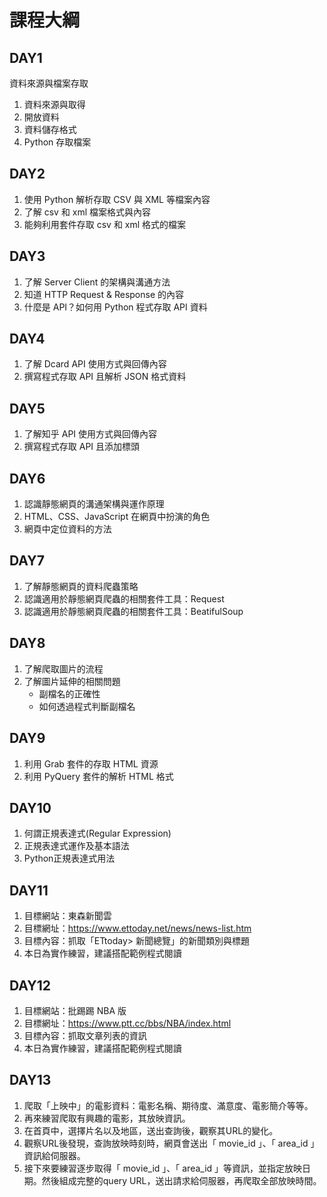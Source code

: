 # 課程大綱

## **DAY1**
資料來源與檔案存取
1. 資料來源與取得
2. 開放資料
3. 資料儲存格式
4. Python 存取檔案

## **DAY2**
1. 使用 Python 解析存取 CSV 與 XML 等檔案內容
2. 了解 csv 和 xml 檔案格式與內容
3. 能夠利用套件存取 csv 和 xml 格式的檔案

## **DAY3**
1. 了解 Server Client 的架構與溝通方法
2. 知道 HTTP Request & Response 的內容
3. 什麼是 API？如何用 Python 程式存取 API 資料

## **DAY4**
1. 了解 Dcard API 使用方式與回傳內容
2. 撰寫程式存取 API 且解析 JSON 格式資料

## **DAY5**
1. 了解知乎 API 使用方式與回傳內容
2. 撰寫程式存取 API 且添加標頭

## **DAY6**
1. 認識靜態網頁的溝通架構與運作原理
2. HTML、CSS、JavaScript 在網頁中扮演的角色
3. 網頁中定位資料的方法

## **DAY7**
1. 了解靜態網頁的資料爬蟲策略
2. 認識適用於靜態網頁爬蟲的相關套件工具：Request
3. 認識適用於靜態網頁爬蟲的相關套件工具：BeatifulSoup

## **DAY8**
1. 了解爬取圖片的流程
2. 了解圖片延伸的相關問題
	- 副檔名的正確性
	- 如何透過程式判斷副檔名

## **DAY9**
1. 利用 Grab 套件的存取 HTML 資源
2. 利用 PyQuery 套件的解析 HTML 格式

## **DAY10**
1. 何謂正規表達式(Regular Expression)
2. 正規表達式運作及基本語法
3. Python正規表達式用法

## **DAY11**
1. 目標網站：東森新聞雲
2. 目標網址：https://www.ettoday.net/news/news-list.htm
3. 目標內容：抓取「ETtoday> 新聞總覽」的新聞類別與標題
4. 本日為實作練習，建議搭配範例程式閱讀

## **DAY12**
1. 目標網站：批踢踢 NBA 版
2. 目標網址：https://www.ptt.cc/bbs/NBA/index.html
3. 目標內容：抓取文章列表的資訊
4. 本日為實作練習，建議搭配範例程式閱讀

## **DAY13**
1. 爬取「上映中」的電影資料：電影名稱、期待度、滿意度、電影簡介等等。
2. 再來練習爬取有興趣的電影，其放映資訊。
3. 在首頁中，選擇片名以及地區，送出查詢後，觀察其URL的變化。
4. 觀察URL後發現，查詢放映時刻時，網頁會送出「 movie_id 」、「 area_id 」資訊給伺服器。
5. 接下來要練習逐步取得「 movie_id 」、「 area_id 」等資訊，並指定放映日期。然後組成完整的query URL，送出請求給伺服器，再爬取全部放映時間。




















